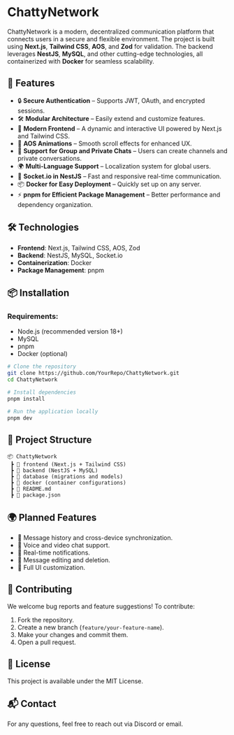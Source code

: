 # ChattyNetwork

ChattyNetwork is a modern, decentralized communication platform that connects users in a secure and flexible environment. The project is built using **Next.js**, **Tailwind CSS**, **AOS**, and **Zod** for validation. The backend leverages **NestJS**, **MySQL**, and other cutting-edge technologies, all containerized with **Docker** for seamless scalability.

## 🌟 Features
- 🔒 **Secure Authentication** – Supports JWT, OAuth, and encrypted sessions.
- 🛠 **Modular Architecture** – Easily extend and customize features.
- 🚀 **Modern Frontend** – A dynamic and interactive UI powered by Next.js and Tailwind CSS.
- 🎨 **AOS Animations** – Smooth scroll effects for enhanced UX.
- 📂 **Support for Group and Private Chats** – Users can create channels and private conversations.
- 🌍 **Multi-Language Support** – Localization system for global users.
- 📡 **Socket.io in NestJS** – Fast and responsive real-time communication.
- 📦 **Docker for Easy Deployment** – Quickly set up on any server.
- ⚡ **pnpm for Efficient Package Management** – Better performance and dependency organization.

## 🛠 Technologies
- **Frontend**: Next.js, Tailwind CSS, AOS, Zod
- **Backend**: NestJS, MySQL, Socket.io
- **Containerization**: Docker
- **Package Management**: pnpm

## 📦 Installation
### Requirements:
- Node.js (recommended version 18+)
- MySQL
- pnpm
- Docker (optional)

```bash
# Clone the repository
git clone https://github.com/YourRepo/ChattyNetwork.git
cd ChattyNetwork

# Install dependencies
pnpm install

# Run the application locally
pnpm dev
```

## 📄 Project Structure
```
📦 ChattyNetwork
 ┣ 📂 frontend (Next.js + Tailwind CSS)
 ┣ 📂 backend (NestJS + MySQL)
 ┣ 📂 database (migrations and models)
 ┣ 📂 docker (container configurations)
 ┣ 📜 README.md
 ┣ 📜 package.json
```

## 🌍 Planned Features
- 📜 Message history and cross-device synchronization.
- 🎤 Voice and video chat support.
- 🔔 Real-time notifications.
- 📜 Message editing and deletion.
- 🎨 Full UI customization.

## 🤝 Contributing
We welcome bug reports and feature suggestions! To contribute:
1. Fork the repository.
2. Create a new branch (`feature/your-feature-name`).
3. Make your changes and commit them.
4. Open a pull request.

## 📜 License
This project is available under the MIT License.

## 📬 Contact
For any questions, feel free to reach out via Discord or email.


